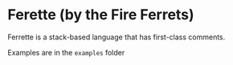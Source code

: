 # Ferette (by the Fire Ferrets)
Ferrette is a stack-based language that has first-class comments.

Examples are in the `examples` folder